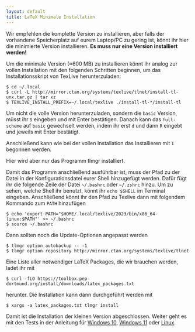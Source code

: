 ```yaml
---
layout: default
title: LaTeX Minimale Installation
---
```


Wir empfehlen die komplette Version zu installieren, aber falls der vorhandene Speicherplatz auf eurem Laptop/PC zu gering ist, könnt ihr hier die minimierte Version installieren.
**Es muss nur eine Version installiert werden!**

Um die minimale Version (≈600 MB) zu installieren könnt ihr analog zur vollen Installation mit den folgenden Schritten beginnen, um das Installationsskript von TexLive herunterzuladen:
```
$ cd ~/.local
$ curl -L http://mirror.ctan.org/systems/texlive/tlnet/install-tl-unx.tar.gz | tar xz
$ TEXLIVE_INSTALL_PREFIX=~/.local/texlive ./install-tl-*/install-tl
```
Um nicht die volle Version herunterzuladen, sondern die `basic` Version, müsst ihr `S` eingeben und mit Enter bestätigen.
Danach kann das `full-scheme` auf `basic` gewechselt werden, indem ihr erst `d` und dann `R` eingebt und jeweils mit Enter bestätigt.

Anschließend kann wie bei der vollen Installation das Installieren mit `I` begonnen werden.

Hier wird aber nur das Programm tlmgr installiert.

Damit das Programm anschließend ausführbar ist, muss der Pfad zu der Datei in der Konfigurationsdatei eurer Shell hinzugefügt werden.
Dafür fügt ihr die folgende Zeile der Datei `~/.bashrc` oder `~/.zshrc` hinzu.
Um zu sehen, welche Shell ihr benutzt, könnt ihr `echo $SHELL` im Terminal eingeben.
Anschließend könnt ihr den Pfad zu Texlive dann mit folgendem Kommando zum `PATH` hinzufügen
```
$ echo 'export PATH="$HOME/.local/texlive/2023/bin/x86_64-linux:$PATH"' >> ~/.bashrc
$ source ~/.bashrc
```
Dann sollten noch die Update-Optionen angepasst werden
```
$ tlmgr option autobackup -- -1
$ tlmgr option repository http://mirror.ctan.org/systems/texlive/tlnet
```

Eine Liste aller notwendiger LaTeX Packages, die wir brauchen werden, ladet ihr mit
```
$ curl -fLO https://toolbox.pep-dortmund.org/install/downloads/latex_packages.txt
```
herunter.
Die Installation kann dann durchgeführt werden mit
```
$ xargs -a latex_packages.txt tlmgr install
```
Damit ist die Installation der kleinen Version abgeschlossen.
Weiter geht es mit den Tests in der Anleitung für [Windows 10](/install/windows.html#test), [Windows 11](/install/windows-11.html#test) oder [Linux](/install/linux.html#test).
